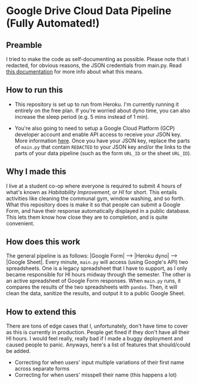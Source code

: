 # Google Drive Cloud Data Pipeline (Fully Automated!)

## Preamble
I tried to make the code as self-documenting as possible. Please note that I redacted, for obvious reasons, the JSON credentials from main.py. Read [this documentation](https://docs.gspread.org/en/latest/oauth2.html) for more info about what this means.

## How to run this
- This repository is set up to run from Heroku. I'm currently running it entirely on the free plan. If you're worried about dyno time, you can also increase the sleep period (e.g. 5 mins instead of 1 min).

- You're also going to need to setup a Google Cloud Platform (GCP) developer account and enable API access to receive your JSON key. More information [here](https://docs.gspread.org/en/latest/oauth2.html#for-bots-using-service-account). Once you have your JSON key, replace the parts of `main.py` that contain `REDACTED` to your JSON key and/or the links to the parts of your data pipeline (such as the form `URL_ID` or the sheet `URL_ID`).

## Why I made this
I live at a student co-op where everyone is required to submit 4 hours of what's known as *Habitability Improvement*, or *HI* for short. This entails activities like cleaning the communal gym, window washing, and so forth. What this repository does is make it so that people can submit a Google Form, and have their response automatically displayed in a public database. This lets them know how close they are to completion, and is quite convenient.

## How does this work
The general pipeline is as follows: |Google Form| --> |Heroku dyno| --> |Google Sheet|. Every minute, `main.py` will access (using Google's API) two spreadsheets. One is a legacy spreadsheet that I have to support, as I only became responsible for HI hours midway through the semester. The other is an active spreadsheet of Google Form responses. When `main.py` runs, it compares the results of the two spreadsheets with `pandas`. Then, it will clean the data, sanitize the results, and output it to a public Google Sheet.

## How to extend this
There are tons of edge cases that I, unfortunately, don't have time to cover as this is currently in production. People get fined if they don't have all their HI hours. I would feel really, really bad if I made a buggy deployment and caused people to panic. Anyways, here's a list of features that should/could be added.
- Correcting for when users' input multiple variations of their first name across separate forms
- Correcting for when users' misspell their name (this happens a lot)
